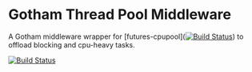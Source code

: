 # Gotham Thread Pool Middleware

A Gotham middleware wrapper for [futures-cpupool]([![Build Status](https://travis-ci.org/ChristophWurst/gotham-middleware-threadpool.svg?branch=master)](https://travis-ci.org/ChristophWurst/gotham-middleware-threadpool)) to offload blocking and cpu-heavy tasks.

[![Build Status](https://travis-ci.org/ChristophWurst/gotham-middleware-threadpool.svg?branch=master)](https://travis-ci.org/ChristophWurst/gotham-middleware-threadpool)

